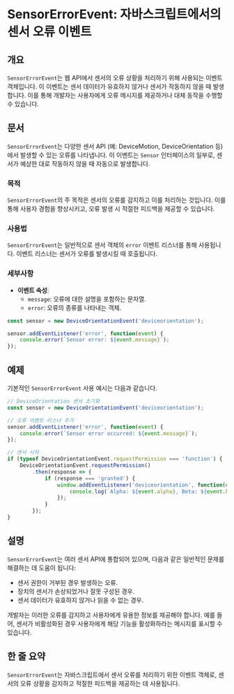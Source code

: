 <!--
Meta Description: # SensorErrorEvent: 자바스크립트에서의 센서 오류 이벤트 ## 개요 `SensorErrorEvent`는 웹 API에서 센서의 오류 상황을 처리하기 위해 사용되는 이벤트 객체입니다. 이 이벤트는 센서 데이터가 유효하지 않거나 센서가 작동하지 않을 때 발생합...
Meta Keywords: sensorerrorevent, error, event, 이벤트, sensor
-->

# SensorErrorEvent: 자바스크립트에서의 센서 오류 이벤트

## 개요
`SensorErrorEvent`는 웹 API에서 센서의 오류 상황을 처리하기 위해 사용되는 이벤트 객체입니다. 이 이벤트는 센서 데이터가 유효하지 않거나 센서가 작동하지 않을 때 발생합니다. 이를 통해 개발자는 사용자에게 오류 메시지를 제공하거나 대체 동작을 수행할 수 있습니다.

## 문서
`SensorErrorEvent`는 다양한 센서 API (예: DeviceMotion, DeviceOrientation 등)에서 발생할 수 있는 오류를 나타냅니다. 이 이벤트는 `Sensor` 인터페이스의 일부로, 센서가 예상한 대로 작동하지 않을 때 자동으로 발생합니다. 

### 목적
`SensorErrorEvent`의 주 목적은 센서의 오류를 감지하고 이를 처리하는 것입니다. 이를 통해 사용자 경험을 향상시키고, 오류 발생 시 적절한 피드백을 제공할 수 있습니다.

### 사용법
`SensorErrorEvent`는 일반적으로 센서 객체의 `error` 이벤트 리스너를 통해 사용됩니다. 이벤트 리스너는 센서가 오류를 발생시킬 때 호출됩니다.

### 세부사항
- **이벤트 속성**:
  - `message`: 오류에 대한 설명을 포함하는 문자열.
  - `error`: 오류의 종류를 나타내는 객체.

```javascript
const sensor = new DeviceOrientationEvent('deviceorientation');

sensor.addEventListener('error', function(event) {
    console.error(`Sensor error: ${event.message}`);
});
```

## 예제
기본적인 `SensorErrorEvent` 사용 예시는 다음과 같습니다.

```javascript
// DeviceOrientation 센서 초기화
const sensor = new DeviceOrientationEvent('deviceorientation');

// 오류 이벤트 리스너 추가
sensor.addEventListener('error', function(event) {
    console.error(`Sensor error occurred: ${event.message}`);
});

// 센서 시작
if (typeof DeviceOrientationEvent.requestPermission === 'function') {
    DeviceOrientationEvent.requestPermission()
        .then(response => {
            if (response === 'granted') {
                window.addEventListener('deviceorientation', function(event) {
                    console.log(`Alpha: ${event.alpha}, Beta: ${event.beta}, Gamma: ${event.gamma}`);
                });
            }
        });
}
```

## 설명
`SensorErrorEvent`는 여러 센서 API에 통합되어 있으며, 다음과 같은 일반적인 문제를 해결하는 데 도움이 됩니다:
- 센서 권한이 거부된 경우 발생하는 오류.
- 장치의 센서가 손상되었거나 잘못 구성된 경우.
- 센서 데이터가 유효하지 않거나 읽을 수 없는 경우.

개발자는 이러한 오류를 감지하고 사용자에게 유용한 정보를 제공해야 합니다. 예를 들어, 센서가 비활성화된 경우 사용자에게 해당 기능을 활성화하라는 메시지를 표시할 수 있습니다.

## 한 줄 요약
`SensorErrorEvent`는 자바스크립트에서 센서 오류를 처리하기 위한 이벤트 객체로, 센서의 오류 상황을 감지하고 적절한 피드백을 제공하는 데 사용됩니다.